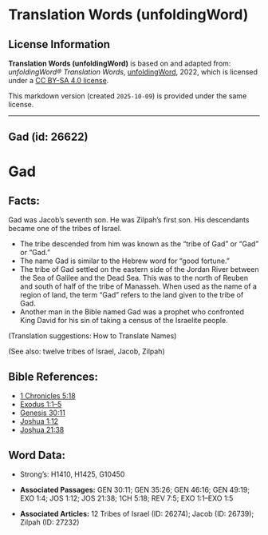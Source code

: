 # Translation Words (unfoldingWord)

## License Information

**Translation Words (unfoldingWord)** is based on and adapted from: _unfoldingWord® Translation Words_, [unfoldingWord](https://unfoldingword.org/utw), 2022, which is licensed under a [CC BY-SA 4.0 license](https://creativecommons.org/licenses/by-sa/4.0/legalcode.en).

This markdown version (created `2025-10-09`) is provided under the same license.



--------------------------------

## Gad (id: 26622)

Gad
===

Facts:
------

Gad was Jacob’s seventh son. He was Zilpah’s first son. His descendants became one of the tribes of Israel.

* The tribe descended from him was known as the “tribe of Gad” or “Gad” or “Gad.”
* The name Gad is similar to the Hebrew word for “good fortune.”
* The tribe of Gad settled on the eastern side of the Jordan River between the Sea of Galilee and the Dead Sea. This was to the north of Reuben and south of half of the tribe of Manasseh. When used as the name of a region of land, the term “Gad” refers to the land given to the tribe of Gad.
* Another man in the Bible named Gad was a prophet who confronted King David for his sin of taking a census of the Israelite people.

(Translation suggestions: How to Translate Names)

(See also: twelve tribes of Israel, Jacob, Zilpah)

Bible References:
-----------------

* [1 Chronicles 5:18](https://ref.ly/1Chr5:18)
* [Exodus 1:1–5](https://ref.ly/Exod1:1-Exod1:5)
* [Genesis 30:11](https://ref.ly/Gen30:11)
* [Joshua 1:12](https://ref.ly/Josh1:12)
* [Joshua 21:38](https://ref.ly/Josh21:38)

Word Data:
----------

* Strong’s: H1410, H1425, G10450

* **Associated Passages:** GEN 30:11; GEN 35:26; GEN 46:16; GEN 49:19; EXO 1:4; JOS 1:12; JOS 21:38; 1CH 5:18; REV 7:5; EXO 1:1–EXO 1:5
* **Associated Articles:** 12 Tribes of Israel (ID: 26274); Jacob (ID: 26739); Zilpah (ID: 27232)

